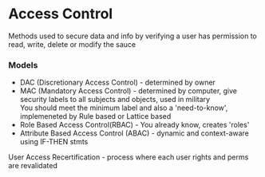 # Access Control

Methods used to secure data and info by verifying a user has permission to read, write, delete or modify the sauce

### Models

* DAC (Discretionary Access Control) - determined by owner
* MAC (Mandatory Access Control) - determined by computer, give security labels to all subjects and objects, used in military\
  You should meet the minimum label and also a 'need-to-know', implemeneted by Rule based or Lattice based
* Role Based Access Control(RBAC) - You already know, creates 'roles'
* Attribute Based Access Control (ABAC) - dynamic and context-aware using IF-THEN stmts

User Access Recertification - process where each user rights and perms are revalidated
